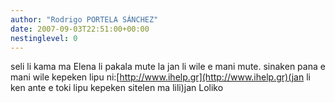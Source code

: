 ```yaml
---
author: "Rodrigo PORTELA SÁNCHEZ"
date: 2007-09-03T22:51:00+00:00
nestinglevel: 0
---
```

seli li kama ma Elena li pakala mute la jan li wile e mani mute. sinaken pana e mani wile kepeken lipu ni:[http://www.ihelp.gr](http://www.ihelp.gr)(jan li ken ante e toki lipu kepeken sitelen ma lili)jan Loliko